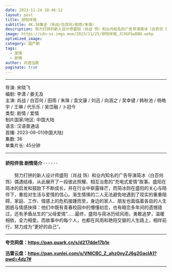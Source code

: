 ```yaml
---
date: 2023-11-24 10:46:12
layout: post
title: 骄阳伴我
subtitle: 4K.36集全（肖战/白百何/田雨/朱珠）
description: 努力打拼的新人设计师盛阳（肖战 饰）和业内知名的广告导演简冰（白百何 饰）偶遇结缘，从此展开了一段彼此照耀、相互治愈的“充电式爱情”故事。盛阳在简冰的启发和鼓励下不断成长，并在行业中崭露锋芒，而简冰则在盛阳的关心与陪伴下，重拾对生活与爱情的信心.....
image: https://cdn-us.imgs.moe/2023/11/25/骄阳伴我_JCXGFbwDNO.webp
optimized_image: 
category: 国产剧
tags:
  - 爱情
  - 剧情
author: 对酒当歌
paginate: true
---
```


---

导演: 宋晓飞  
编剧: 李潇 / 姜无及  
主演: 肖战 / 白百何 / 田雨 / 朱珠 / 袁文康 / 刘迅 / 向涵之 / 吴幸键 / 韩秋池 / 杨皓宇 / 王琳 / 代乐乐 / 吴岱融 / 卜冠今  
类型: 剧情 / 爱情  
制片国家/地区: 中国大陆  
语言: 汉语普通话  
首播: 2023-09-01(中国大陆)  
集数: 36  
单集片长: 45分钟  

---

#### 骄阳伴我 剧情简介 · · · · · ·

　　努力打拼的新人设计师盛阳（肖战 饰）和业内知名的广告导演简冰（白百何 饰）偶遇结缘，从此展开了一段彼此照耀、相互治愈的“充电式爱情”故事。盛阳在简冰的启发和鼓励下不断成长，并在行业中崭露锋芒，而简冰则在盛阳的关心与陪伴下，重拾对生活与爱情的信心。渐生情愫的二人无法避免地遇到了现实的重重阻碍，家庭、工作、情感上的危机接踵而至，身边的家人、朋友也面临着各自的人生困惑与情感抉择：他们中既有青春校园中的懵懂初恋，也有暗恋多年间的遗憾错过，还有矛盾丛生的“父母爱情”……最终，盛阳与简冰历经风雨，勇敢追梦，温暖相依，全力相爱。而故事中的每个人，也都在风雨和艳阳交替的人生路上，相伴前行，努力成为“更好的自己”。

---

**夸克网盘：<https://pan.quark.cn/s/d217dde17b1e>**

**迅雷云盘：<https://pan.xunlei.com/s/VNlCBC_Z_ahz0nyZJ6g2GacIA1?pwd=4dz7#>**

---
